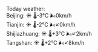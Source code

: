 Today weather:  
Beijing: ☀️ 🌡️-3°C 🌬️0km/h  
Tianjin: ☀️ 🌡️-2°C 🌬️↙0km/h  
Shijiazhuang: ☀️ 🌡️+3°C 🌬️↙2km/h  
Tangshan: ☀️ 🌡️+2°C 🌬️↙8km/h  

